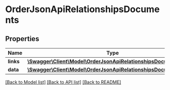 # OrderJsonApiRelationshipsDocuments

## Properties
Name | Type | Description | Notes
------------ | ------------- | ------------- | -------------
**links** | [**\Swagger\Client\Model\OrderJsonApiRelationshipsDocumentsLinks**](OrderJsonApiRelationshipsDocumentsLinks.md) |  | [optional] 
**data** | [**\Swagger\Client\Model\OrderJsonApiRelationshipsDocumentsData[]**](OrderJsonApiRelationshipsDocumentsData.md) |  | [optional] 

[[Back to Model list]](../../README.md#documentation-for-models) [[Back to API list]](../../README.md#documentation-for-api-endpoints) [[Back to README]](../../README.md)

